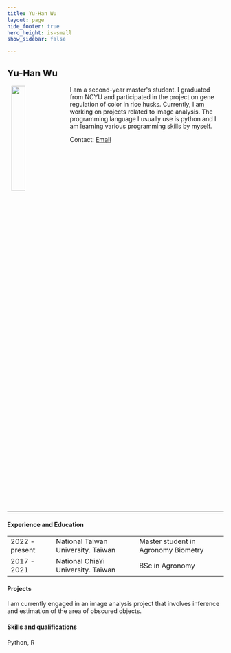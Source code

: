 ```yaml
---
title: Yu-Han Wu
layout: page
hide_footer: true
hero_height: is-small
show_sidebar: false

---
```


## Yu-Han Wu

<img src="{{site.url}}/img/yu_han_wu.jpg" align="left" hspace="10" width="25%">
I am a second-year master's student. I graduated from NCYU and participated in the project on gene regulation of color in rice husks.
Currently, I am working on projects related to image analysis.
The programming language I usually use is python and I am learning various programming skills by myself.

Contact:
<i class="fas fa-at"></i> [Email](mailto:jack57648893@gmail.com)

<!--
<i class="fab fa-github"></i> [Github]()  
<i class="fab fa-linkedin"></i> [LinkedIn]()
<i class="fab fa-google"></i> [Google Scholar]()  
-->

<br clear="all">
<hr class="solid">

#### Experience and Education

| | | |
| --- | --- | --- |
| 2022 - present  | National Taiwan University.  Taiwan |  Master student in Agronomy Biometry |
| 2017 - 2021  | National ChiaYi University.  Taiwan |  BSc in Agronomy |

#### Projects

I am currently engaged in an image analysis project that involves inference and estimation of the area of obscured objects.

#### Skills and qualifications

Python, R
